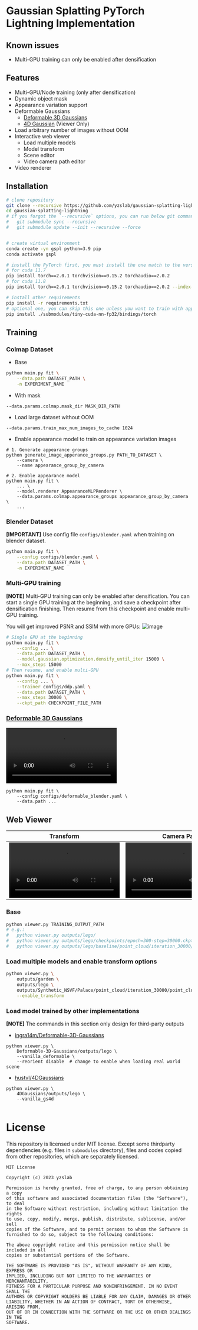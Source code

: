 # Gaussian Splatting PyTorch Lightning Implementation
## Known issues
* Multi-GPU training can only be enabled after densification
## Features
* Multi-GPU/Node training (only after densification)
* Dynamic object mask
* Appearance variation support
* Deformable Gaussians
  * <a href="https://ingra14m.github.io/Deformable-Gaussians/">Deformable 3D Gaussians</a>
  * <a href="https://guanjunwu.github.io/4dgs/index.html">4D Gaussian</a> (Viewer Only)
* Load arbitrary number of images without OOM
* Interactive web viewer
  * Load multiple models
  * Model transform
  * Scene editor
  * Video camera path editor
* Video renderer
## Installation
```bash
# clone repository
git clone --recursive https://github.com/yzslab/gaussian-splatting-lightning.git
cd gaussian-splatting-lightning
# if you forgot the `--recursive` options, you can run below git commands after cloning:
#   git submodule sync --recursive
#   git submodule update --init --recursive --force


# create virtual environment
conda create -yn gspl python=3.9 pip
conda activate gspl

# install the PyTorch first, you must install the one match to the version of your nvcc (nvcc --version)
# for cuda 11.7
pip install torch==2.0.1 torchvision==0.15.2 torchaudio==2.0.2
# for cuda 11.8
pip install torch==2.0.1 torchvision==0.15.2 torchaudio==2.0.2 --index-url https://download.pytorch.org/whl/cu118

# install other requirements
pip install -r requirements.txt
# optional one, you can skip this one unless you want to train with appearance variation images
pip install ./submodules/tiny-cuda-nn-fp32/bindings/torch
```

## Training
### Colmap Dataset
* Base
```bash
python main.py fit \
    --data.path DATASET_PATH \
    -n EXPERIMENT_NAME
```
* With mask 
```
--data.params.colmap.mask_dir MASK_DIR_PATH
```
* Load large dataset without OOM
```
--data.params.train_max_num_images_to_cache 1024
```
* Enable appearance model to train on appearance variation images
```
# 1. Generate appearance groups
python generate_image_apperance_groups.py PATH_TO_DATASET \
    --camera \
    --name appearance_group_by_camera
    
# 2. Enable appearance model
python main.py fit \
    ... \
    --model.renderer AppearanceMLPRenderer \
    --data.params.colmap.appearance_groups appearance_group_by_camera \
    ...
```
### Blender Dataset
<b>[IMPORTANT]</b> Use config file `configs/blender.yaml` when training on blender dataset.
```bash
python main.py fit \
    --config configs/blender.yaml \
    --data.path DATASET_PATH \
    -n EXPERIMENT_NAME
```
### Multi-GPU training
<b>[NOTE]</b> Multi-GPU training can only be enabled after densification. You can start a single GPU training at the beginning, and save a checkpoint after densification finishing. Then resume from this checkpoint and enable multi-GPU training.

You will get improved PSNR and SSIM with more GPUs:
![image](https://github.com/yzslab/gaussian-splatting-lightning/assets/564361/06e91e71-5068-46ce-b169-524a069609bf)


```bash
# Single GPU at the beginning
python main.py fit \
    --config ... \
    --data.path DATASET_PATH \
    --model.gaussian.optimization.densify_until_iter 15000 \
    --max_steps 15000
# Then resume, and enable multi-GPU
python main.py fit \
    --config ... \
    --trainer configs/ddp.yaml \
    --data.path DATASET_PATH \
    --max_steps 30000 \
    --ckpt_path CHECKPOINT_FILE_PATH
```

### <a href="https://ingra14m.github.io/Deformable-Gaussians/">Deformable 3D Gaussians</a>
<video src="https://github.com/yzslab/gaussian-splatting-lightning/assets/564361/177b3fbf-fdd2-490f-b446-433a4d929502"></video>

```
python main.py fit \
    --config configs/deformable_blender.yaml \
    --data.path ...
```

## Web Viewer
| Transform | Camera Path | Edit |
| --- | --- | --- |
| <video src="https://github.com/yzslab/gaussian-splatting-lightning/assets/564361/de1ff3c3-a27a-4600-8c76-ab6551df6fca"></video> | <video src="https://github.com/yzslab/gaussian-splatting-lightning/assets/564361/3f87243d-d9a1-41e2-9d51-225735925db4"></video> | <video src="https://github.com/yzslab/gaussian-splatting-lightning/assets/564361/7cf0ccf2-44e9-4fc9-87cc-740b7bbda488"></video> |


### Base
```bash
python viewer.py TRAINING_OUTPUT_PATH
# e.g.: 
#   python viewer.py outputs/lego/
#   python viewer.py outputs/lego/checkpoints/epoch=300-step=30000.ckpt
#   python viewer.py outputs/lego/baseline/point_cloud/iteration_30000/point_cloud.ply  # only works with VanillaRenderer
```
### Load multiple models and enable transform options
```bash
python viewer.py \
    outputs/garden \
    outputs/lego \
    outputs/Synthetic_NSVF/Palace/point_cloud/iteration_30000/point_cloud.ply \
    --enable_transform
```

### Load model trained by other implementations
<b>[NOTE]</b> The commands in this section only design for third-party outputs

* <a href="https://github.com/ingra14m/Deformable-3D-Gaussians">ingra14m/Deformable-3D-Gaussians</a>

```
python viewer.py \
    Deformable-3D-Gaussians/outputs/lego \
    --vanilla_deformable \
    --reorient disable  # change to enable when loading real world scene
```

* <a href="https://github.com/hustvl/4DGaussians">hustvl/4DGaussians</a>

```
python viewer.py \
    4DGaussians/outputs/lego \
    --vanilla_gs4d
    
```

# License
This repository is licensed under MIT license. Except some thirdparty dependencies (e.g. files in `submodules` directory), files and codes copied from other repositories, which are separately licensed.
```text
MIT License

Copyright (c) 2023 yzslab

Permission is hereby granted, free of charge, to any person obtaining a copy
of this software and associated documentation files (the "Software"), to deal
in the Software without restriction, including without limitation the rights
to use, copy, modify, merge, publish, distribute, sublicense, and/or sell
copies of the Software, and to permit persons to whom the Software is
furnished to do so, subject to the following conditions:

The above copyright notice and this permission notice shall be included in all
copies or substantial portions of the Software.

THE SOFTWARE IS PROVIDED "AS IS", WITHOUT WARRANTY OF ANY KIND, EXPRESS OR
IMPLIED, INCLUDING BUT NOT LIMITED TO THE WARRANTIES OF MERCHANTABILITY,
FITNESS FOR A PARTICULAR PURPOSE AND NONINFRINGEMENT. IN NO EVENT SHALL THE
AUTHORS OR COPYRIGHT HOLDERS BE LIABLE FOR ANY CLAIM, DAMAGES OR OTHER
LIABILITY, WHETHER IN AN ACTION OF CONTRACT, TORT OR OTHERWISE, ARISING FROM,
OUT OF OR IN CONNECTION WITH THE SOFTWARE OR THE USE OR OTHER DEALINGS IN THE
SOFTWARE.
```
